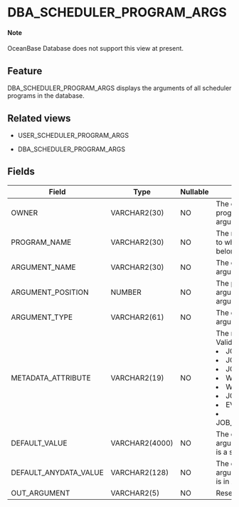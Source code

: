 DBA_SCHEDULER_PROGRAM_ARGS
===============================================

<main id="notice" type='explain'>
    <h4>Note</h4>
    <p>OceanBase Database does not support this view at present. </p>
  </main>

Feature
-----------

DBA_SCHEDULER_PROGRAM_ARGS displays the arguments of all scheduler programs in the database.

Related views
-------------

* USER_SCHEDULER_PROGRAM_ARGS



* DBA_SCHEDULER_PROGRAM_ARGS






Fields
-------------



| **Field**             | **Type**       | **Nullable** | **Description**                                                                                                                                                                                |
|-----------------------|----------------|--------------|------------------------------------------------------------------------------------------------------------------------------------------------------------------------------------------------|
| OWNER                 | VARCHAR2(30)   | NO           | The owner of the program to which the argument belongs.                                                                                                                                        |
| PROGRAM_NAME          | VARCHAR2(30)   | NO           | The name of the program to which the argument belongs.                                                                                                                                         |
| ARGUMENT_NAME         | VARCHAR2(30)   | NO           | The optional name of the argument.                                                                                                                                                             |
| ARGUMENT_POSITION     | NUMBER         | NO           | The position of the argument in the argument list.                                                                                                                                             |
| ARGUMENT_TYPE         | VARCHAR2(61)   | NO           | The data type of the argument.                                                                                                                                                                 |
| METADATA_ATTRIBUTE    | VARCHAR2(19)   | NO           | The metadata attribute. Valid values: <li> JOB_NAME   <li> JOB_OWNER   <li> JOB_START   <li> WINDOW_START   <li> WINDOW_END   <li> JOB_SUBNAME   <li> EVENT_MESSAGE   <li> JOB_SCHEDULER_START |
| DEFAULT_VALUE         | VARCHAR2(4000) | NO           | The default value of the argument if the argument is a string.                                                                                                                                 |
| DEFAULT_ANYDATA_VALUE | VARCHAR2(128)  | NO           | The default value of the argument if the argument is in AnyData format.                                                                                                                        |
| OUT_ARGUMENT          | VARCHAR2(5)    | NO           | Reserved for future use.                                                                                                                                                                       |



